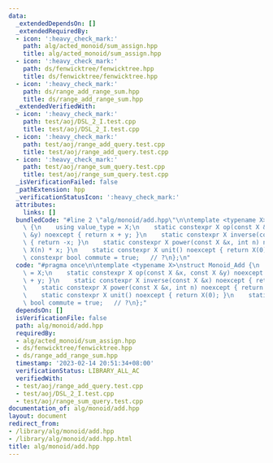 ```yaml
---
data:
  _extendedDependsOn: []
  _extendedRequiredBy:
  - icon: ':heavy_check_mark:'
    path: alg/acted_monoid/sum_assign.hpp
    title: alg/acted_monoid/sum_assign.hpp
  - icon: ':heavy_check_mark:'
    path: ds/fenwicktree/fenwicktree.hpp
    title: ds/fenwicktree/fenwicktree.hpp
  - icon: ':heavy_check_mark:'
    path: ds/range_add_range_sum.hpp
    title: ds/range_add_range_sum.hpp
  _extendedVerifiedWith:
  - icon: ':heavy_check_mark:'
    path: test/aoj/DSL_2_I.test.cpp
    title: test/aoj/DSL_2_I.test.cpp
  - icon: ':heavy_check_mark:'
    path: test/aoj/range_add_query.test.cpp
    title: test/aoj/range_add_query.test.cpp
  - icon: ':heavy_check_mark:'
    path: test/aoj/range_sum_query.test.cpp
    title: test/aoj/range_sum_query.test.cpp
  _isVerificationFailed: false
  _pathExtension: hpp
  _verificationStatusIcon: ':heavy_check_mark:'
  attributes:
    links: []
  bundledCode: "#line 2 \"alg/monoid/add.hpp\"\n\ntemplate <typename X>\nstruct Monoid_Add\
    \ {\n    using value_type = X;\n    static constexpr X op(const X &x, const X\
    \ &y) noexcept { return x + y; }\n    static constexpr X inverse(const X &x) noexcept\
    \ { return -x; }\n    static constexpr X power(const X &x, int n) noexcept { return\
    \ X(n) * x; }\n    static constexpr X unit() noexcept { return X(0); }\n    static\
    \ constexpr bool commute = true;   // ?\n};\n"
  code: "#pragma once\n\ntemplate <typename X>\nstruct Monoid_Add {\n    using value_type\
    \ = X;\n    static constexpr X op(const X &x, const X &y) noexcept { return x\
    \ + y; }\n    static constexpr X inverse(const X &x) noexcept { return -x; }\n\
    \    static constexpr X power(const X &x, int n) noexcept { return X(n) * x; }\n\
    \    static constexpr X unit() noexcept { return X(0); }\n    static constexpr\
    \ bool commute = true;   // ?\n};"
  dependsOn: []
  isVerificationFile: false
  path: alg/monoid/add.hpp
  requiredBy:
  - alg/acted_monoid/sum_assign.hpp
  - ds/fenwicktree/fenwicktree.hpp
  - ds/range_add_range_sum.hpp
  timestamp: '2023-02-14 20:51:34+08:00'
  verificationStatus: LIBRARY_ALL_AC
  verifiedWith:
  - test/aoj/range_add_query.test.cpp
  - test/aoj/DSL_2_I.test.cpp
  - test/aoj/range_sum_query.test.cpp
documentation_of: alg/monoid/add.hpp
layout: document
redirect_from:
- /library/alg/monoid/add.hpp
- /library/alg/monoid/add.hpp.html
title: alg/monoid/add.hpp
---
```

